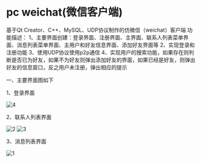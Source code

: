 # pc weichat(微信客户端)
基于Qt Creator、C++、MySQL、UDP协议制作的仿微信（weichat）客户端
功能描述：
1、主要界面创建：登录界面、注册界面、主界面、联系人列表菜单界面、消息列表菜单界面、主用户和好友信息界面、添加好友界面等
2、实现登录和注册功能
3、使用UDP协议使用p2p通信
4、实现用户的搜索功能，如果存在则判断是否已为好友，如果不为好友则弹出添加好友的界面，如果已经是好友，则弹出好友的信息窗口，反之用户未注册，弹出相应的提示

一、主要界面图如下

1、登录界面

![4](https://github.com/maoyu-fly/project/assets/147360672/7724c415-c951-4fe9-8e38-d69b5a1ee17b)

2、联系人列表界面

![2](https://github.com/maoyu-fly/project/assets/147360672/f0415890-9fd6-4549-8738-215768a64f14)
![3](https://github.com/maoyu-fly/project/assets/147360672/e3ffe1b2-5932-4780-b366-11f6e02bfa39)

3、消息列表界面

![1](https://github.com/maoyu-fly/project/assets/147360672/79a0e7ca-f6b7-4be7-85c7-91b77043bba5)



